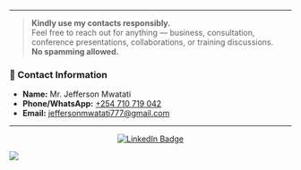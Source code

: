 

---

> **Kindly use my contacts responsibly.**  
> Feel free to reach out for anything — business, consultation, conference presentations, collaborations, or training discussions.  
> **No spamming allowed.**

### 📇 Contact Information

- **Name:** Mr. Jefferson Mwatati  
- **Phone/WhatsApp:** [+254 710 719 042](tel:+254710719042)  
- **Email:** [jeffersonmwatati777@gmail.com](mailto:jeffersonmwatati777@gmail.com)  

---

<div id="header" align="center">
  
<div id="badges">
  <a href="https://www.linkedin.com/in/jefferson-mwatati/">
    <img src="https://img.shields.io/badge/LinkedIn-blue?style=for-the-badge&logo=linkedin&logoColor=white" alt="LinkedIn Badge"/>
  </a>
</div>
  
</div>

![](https://github.com/jefftizo/jefftizo/blob/main/jefferson-mwatati.png)









